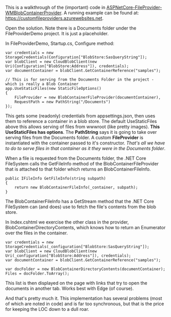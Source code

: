 
This is a walkthrough of the (important) code in [ASPNetCore-FileProvider-WMBlobContainerProvider](https://github.com/endintiers/ASPNetCore-FileProvider-WMBlobContainerProvider#aspnetcore-fileprovider-wmblobcontainerprovider). A running example can be found at: https://customfileproviders.azurewebsites.net.

Open the solution. Note there is a Documents folder under the FileProviderDemo project. It is just a placeholder.

In FileProviderDemo, Startup.cs, Configure method:
   
    var credentials = new StorageCredentials(Configuration["BlobStore:SasQueryString"]);
    var blobClient = new CloudBlobClient(new Uri(Configuration["BlobStore:Address"]), credentials);
    var documentContainer = blobClient.GetContainerReference("samples");
    
    // This is for serving from the Documents Folder in the project - which is really a Blob Container
    app.UseStaticFiles(new StaticFileOptions()
    {
	    FileProvider = new BlobContainerFileProvider(documentContainer),
	    RequestPath = new PathString("/Documents")
    });
This gets some (readonly) credentials from appsettings.json, then uses them to reference a container in a blob store.
The default UseStaticFiles above this allows serving of files from wwwroot (like pretty images). **This UseStaticFiles has options**. The **PathString** says it is going to take over serving files from the Documents folder. A custom **FileProvider** is instantiated with the container passed to it's constructor.
*That's all we have to do to serve files in that container as it they were in the Documents folder*.

When a file is requested from the Documents folder, the .NET Core FileSystem calls the GetFileInfo method of the BlobContainerFileProvider that is attached to that folder which returns an BlobContainerFileInfo.

    public IFileInfo GetFileInfo(string subpath)
    {
    	return new BlobContainerFileInfo(_container, subpath);
    }

The BlobContainerFileInfo has a GetStream method that the .NET Core FileSystem can (and does) use to fetch the file's contents from the blob store.

In Index.cshtml we exercise the other class in the provider, BlobContainerDirectoryContents, which knows how to return an Enumerator over the files in the container.

    var credentials = new StorageCredentials(_configuration["BlobStore:SasQueryString"]);
    var blobClient = new CloudBlobClient(new Uri(_configuration["BlobStore:Address"]), credentials);
    var documentContainer = blobClient.GetContainerReference("samples");
    
    var docFolder = new BlobContainerDirectoryContents(documentContainer);
    Files = docFolder.ToArray();

This list is then displayed on the page with links that try to open the documents in another tab. Works best with Edge (of course).

And that's pretty much it. This implementation has several problems (most of which are noted in code) and is far too synchronous, but that is the price for keeping the LOC down to a dull roar.
